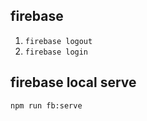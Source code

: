 ## firebase

1. `firebase logout`
2. `firebase login`

## firebase local serve

```sh
npm run fb:serve
```
